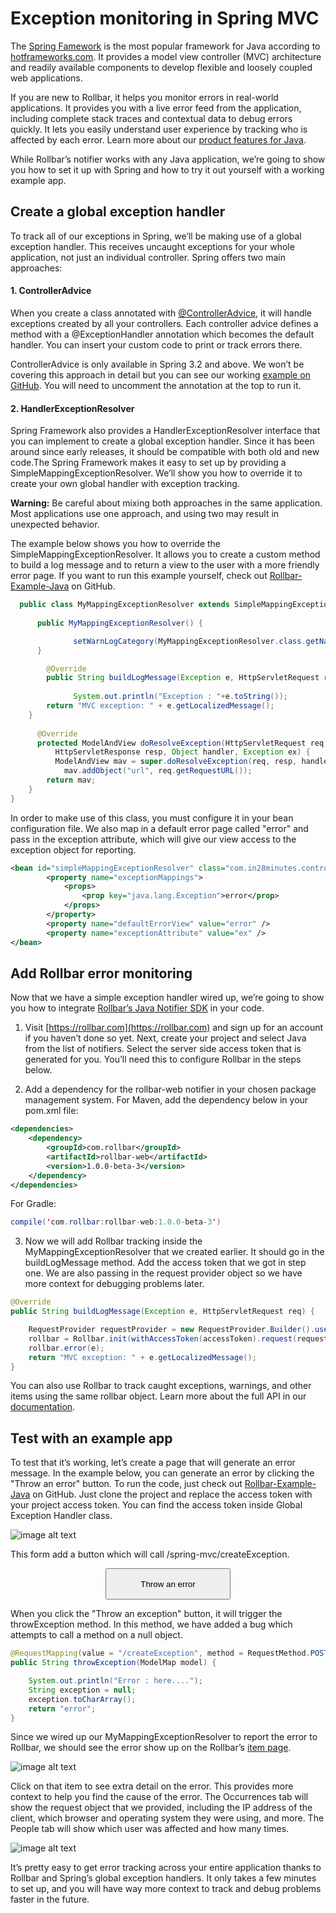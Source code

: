 # Exception monitoring in Spring MVC

The [Spring Famework](https://spring.io/) is the most popular framework for Java according to [hotframeworks.com](http://hotframeworks.com/languages/java). It provides a model view controller (MVC) architecture and readily available components to develop flexible and loosely coupled web applications. 

If you are new to Rollbar, it helps you monitor errors in real-world applications. It provides you with a live error feed from the application, including complete stack traces and contextual data to debug errors quickly. It lets you easily understand user experience by tracking who is affected by each error. Learn more about our [product features for Java](https://rollbar.com/error-tracking/java/).

While Rollbar’s notifier works with any Java application, we’re going to show you how to set it up with Spring and how to try it out yourself with a working example app. 

## Create a global exception handler

To track all of our exceptions in Spring, we’ll be making use of a global exception handler. This receives uncaught exceptions for your whole application, not just an individual controller. Spring offers two main approaches:

#### 1. ControllerAdvice

When you create a class annotated with [@ControllerAdvice](https://spring.io/blog/2013/11/01/exception-handling-in-spring-mvc), it will handle exceptions created by all your controllers. Each controller advice defines a method with a @ExceptionHandler annotation which becomes the default handler. You can insert your custom code to print or track errors there.

ControllerAdvice is only available in Spring 3.2 and above. We won’t be covering this approach in detail but you can see our working [example on GitHub](https://github.com/RollbarExample/Rollbar-Java-Example/blob/master/src/main/java/com/in28minutes/controller/GlobalExceptionHandlerController.java). You will need to uncomment the annotation at the top to run it.

#### 2. HandlerExceptionResolver 

Spring Framework also provides a HandlerExceptionResolver interface that you can implement to create a global exception handler. Since it has been around since early releases, it should be compatible with both old and new code.The Spring Framework makes it easy to set up by providing a SimpleMappingExceptionResolver. We’ll show you how to override it to create your own global handler with exception tracking. 

**Warning:** Be careful about mixing both approaches in the same application. Most applications use one approach, and using two may result in unexpected behavior.

The example below shows you how to override the SimpleMappingExceptionResolver. It allows you to create a custom method to build a log message and to return a view to the user with a more friendly error page. If you want to run this example yourself, check out [Rollbar-Example-Java](https://github.com/RollbarExample/Rollbar-Java-Example) on GitHub.
```java
  public class MyMappingExceptionResolver extends SimpleMappingExceptionResolver {
	
      public MyMappingExceptionResolver() {

		      setWarnLogCategory(MyMappingExceptionResolver.class.getName());
      }

	    @Override
	    public String buildLogMessage(Exception e, HttpServletRequest req) {
                 
		      System.out.println("Exception : "+e.toString());
	    return "MVC exception: " + e.getLocalizedMessage();
	}
	    
      @Override
      protected ModelAndView doResolveException(HttpServletRequest req,
          HttpServletResponse resp, Object handler, Exception ex) {
          ModelAndView mav = super.doResolveException(req, resp, handler, ex);
	        mav.addObject("url", req.getRequestURL());
	    return mav;
    } 
}
```
In order to make use of this class, you must configure it in your bean configuration file. We also map in a default error page called "error" and pass in the exception attribute, which will give our view access to the exception object for reporting.
```xml
<bean id="simpleMappingExceptionResolver" class="com.in28minutes.controller.MyMappingExceptionResolver">
		<property name="exceptionMappings">
			<props>
				<prop key="java.lang.Exception">error</prop>
			</props>
		</property>
		<property name="defaultErrorView" value="error" />
		<property name="exceptionAttribute" value="ex" />
</bean>
```
## Add Rollbar error monitoring

Now that we have a simple exception handler wired up, we’re going to show you how to integrate [Rollbar’s Java Notifier SDK](https://rollbar.com/docs/notifier/rollbar-java/) in your code. 

1. Visit [https://rollbar.com](https://rollbar.com) and sign up for an account if you haven’t done so yet. Next, create your project and select Java  from the list of notifiers. Select the server side access token that is generated for you. You’ll need this to configure Rollbar in the steps below.

2. Add a dependency for the rollbar-web notifier in your chosen package management system. For Maven, add the dependency below in your pom.xml file:
```xml
<dependencies>
    <dependency>
        <groupId>com.rollbar</groupId>
        <artifactId>rollbar-web</artifactId>
        <version>1.0.0-beta-3</version>
    </dependency>
</dependencies>
```

For Gradle:
```java
compile('com.rollbar:rollbar-web:1.0.0-beta-3')
```

3. Now we will add Rollbar tracking inside the MyMappingExceptionResolver that we created earlier. It should go in the buildLogMessage method. Add the access token that we got in step one. We are also passing in the request provider object so we have more context for debugging problems later.

```java
@Override
public String buildLogMessage(Exception e, HttpServletRequest req) {

    RequestProvider requestProvider = new RequestProvider.Builder().userIpHeaderName(req.getRemoteAddr()).build();
    rollbar = Rollbar.init(withAccessToken(accessToken).request(requestProvider).build());
    rollbar.error(e);
    return "MVC exception: " + e.getLocalizedMessage();
}
```
You can also use Rollbar to track caught exceptions, warnings, and other items using the same rollbar object. Learn more about the full API in our [documentation](https://rollbar.com/docs/notifier/rollbar-java/). 

## Test with an example app

To test that it’s working, let’s create a page that will generate an error message. In the example below, you can generate an error by clicking the "Throw an error" button. To run the code, just check out [Rollbar-Example-Java](https://github.com/RollbarExample/Rollbar-Java-Example) on GitHub. Just clone the project and replace the access token with your project access token. You can find the access token inside Global Exception Handler class.

![image alt text](image_0.jpg)

This form add a button which will call /spring-mvc/createException.

<form action="/spring-mvc/createException" method="POST">
    <center>
        <input style="height:50px;width:200px" type="submit"  value="Throw an error" />
    </center>
</form>

When you click the "Throw an exception" button, it will trigger the throwException method. In this method, we have added a bug which attempts to call a method on a null object.
```java
@RequestMapping(value = "/createException", method = RequestMethod.POST)
public String throwException(ModelMap model) {

    System.out.println("Error : here....");
    String exception = null;
    exception.toCharArray();
    return "error";
}
```

Since we wired up our MyMappingExceptionResolver to report the error to Rollbar, we should see the error show up on the Rollbar’s [item page](https://rollbar.com/demo/demo/items/).

![image alt text](image_1.png)

Click on that item to see extra detail on the error. This provides more context to help you find the cause of the error. The Occurrences tab will show the request object that we provided, including the IP address of the client, which browser and operating system they were using, and more. The People tab will show which user was affected and how many times.

![image alt text](image_2.png)

It’s pretty easy to get error tracking across your entire application thanks to Rollbar and Spring’s global exception handlers. It only takes a few minutes to set up, and you will have way more context to track and debug problems faster in the future.

